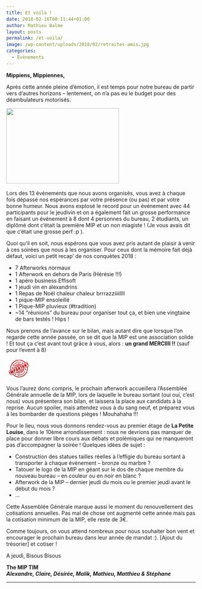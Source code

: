 ```yaml
---
title: Et voila !
date: 2018-02-16T00:11:44+01:00
author: Mathieu Balme
layout: posts
permalink: /et-voila/
image: /wp-content/uploads/2018/02/retraites-amis.jpg
categories:
  - Evènements
---
```

**Mippiens, Mippiennes,**

Après cette année pleine d&#8217;émotion, il est temps pour notre bureau de partir vers d&#8217;autres horizons &#8211; lentement, on n&#8217;a pas eu le budget pour des déambulateurs motorisés.

<img class="wp-image-4486 size-medium alignright" src="/assets/uploads/2018/02/retraites-amis-300x200.jpg" alt="" width="300" height="200" srcset="/assets/uploads/2018/02/retraites-amis-300x200.jpg 300w, /assets/uploads/2018/02/retraites-amis.jpg 330w" sizes="(max-width: 300px) 100vw, 300px" /> 

Lors des 13 événements que nous avons organisés, vous avez à chaque fois dépassé nos espérances par votre présence (ou pas) et par votre bonne humeur. Nous avons explosé le record pour un événement avec 44 participants pour le jeudivin et on a également fait un grosse performance en faisant un événement à 8 dont 4 personnes du bureau, 2 étudiants, un diplômé dont c&#8217;était la première MIP et un non miagiste ! (Je vous avais dit que c&#8217;était une grosse perf :p ).

Quoi qu&#8217;il en soit, nous espérons que vous avez pris autant de plaisir à venir à ces soirées que nous à les organiser. Pour ceux dont la mémoire fait déjà défaut, voici un petit recap&#8217; de nos conquètes 2018 :  


  * 7 Afterworks normaux
  * 1 Afterwork en dehors de Paris (Hérésie !!!)
  * 1 apéro business Effisoft
  * 1 jeudi vin en alexandrins
  * 1 Repas de Noël chaleur chaleur brrrazziiiillll
  * 1 pique-MIP ensoleillé
  * 1 Pique-MIP pluvieux (#tradition)
  * ~14 &#8220;réunions&#8221; du bureau pour organiser tout ça, et bien une vingtaine de bars testés ! Hips !

Nous prenons de l&#8217;avance sur le bilan, mais autant dire que lorsque l&#8217;on regarde cette année passée, on se dit que la MIP est une association solide ! Et tout ça c&#8217;est avant tout grâce à vous, alors : **un grand MERCIIII !!** (sauf pour l&#8217;event à 8)

[<img class="wp-image-4012 alignleft" src="/assets/uploads/2017/02/important.png" alt="" width="67" height="54" />](/assets/uploads/2017/02/important.png)

Vous l&#8217;aurez donc compris, le prochain afterwork accueillera l&#8217;Assemblée Générale annuelle de la MIP, lors de laquelle le bureau sortant (oui oui, c&#8217;est nous) vous présentera son bilan, et laissera la place aux candidats à la reprise. Aucun spoiler, mais attendez vous à du sang neuf, et préparez vous à les bombarder de questions pièges ! Mouhahaha !!!

Pour le lieu, nous vous donnons rendez-vous au premier étage de **La Petite Louise**, dans le 10ème arrondissement : nous ne devrions pas manquer de place pour donner libre cours aux débats et polémiques qui ne manqueront pas d&#8217;accompagner la soirée ! Quelques idées de sujet :

  * Construction des statues tailles réelles à l&#8217;effigie du bureau sortant à transporter à chaque évènement &#8211; bronze ou marbre ?
  * Tatouer le logo de la MIP en géant sur le dos de chaque membre du nouveau bureau &#8211; en couleur ou en noir en blanc ?
  * Afterwork de la MIP &#8211; dernier jeudi du mois ou le premier jeudi avant le début du mois ?
  * &#8230;

Cette Assemblée Générale marque aussi le moment du renouvellement des cotisations annuelles. Pas mal de chose ont augmenté cette année mais pas la cotisation minimum de la MIP, elle reste de 3€.

Comme toujours, on vous attend nombreux pour nous souhaiter bon vent et encourager le prochain bureau dans leur année de mandat :). [Ajout du trésorier] et cotiser !

A jeudi, Bisous Bisous

**The MIP TIM**  
**_Alexandre, Claire, Désirée, Malik, Mathieu, Matthieu & Stéphane_**

<table style="height: 128px;" width="659">
  <tr>
    <td style="padding: 10px; width: 120px; font-weight: bold; vertical-align: middle; text-align: center;" colspan="1" rowspan="1">
      <div style="height: 50px; font-size: 70px; color: #cc0033; margin-top: 15px;">
        22
      </div>
      
      <p>
        <span style="font-size: 30px; color: #333;">Février</span><br /> 19h30</td> 
        
        <td style="padding: 0px; width: 225px; font-weight: bold; font-size: 20px; vertical-align: middle;" colspan="1" rowspan="1">
          <p style="text-align: center;">
            <a href="https://www.tripadvisor.fr/Restaurant_Review-g187147-d1795093-Reviews-La_Petite_Louise-Paris_Ile_de_France.htmlPu6Dm9TfiDcfwsKYg" target="_blank" rel="noopener">La Petite Louise</a><br /> <a title="La petite louise" href="https://www.google.fr/maps/place/La+Petite+Louise/@48.8719094,2.3548937,17z/data=!4m12!1m6!3m5!1s0x47e66e0df7a38007:0x18123839122b039d!2sLa+Petite+Louise!8m2!3d48.8719094!4d2.3570824!3m4!1s0x47e66e0df7a38007:0x18123839122b039d!8m2!3d48.8719094!4d2.3570824" target="_blank" rel="noopener">54 Rue du Château d&#8217;Eau 75010 Paris</a><br /> <a href="https://citymapper.com/go/mnb28bra56" target="_blank" rel="noopener"><img src="https://static.citymapper.com/img/embed/GetMeThere_Citymapper.png" alt="Get directions with Citymapper" /></a>
          </p>
        </td>
        
        <td style="padding-left: 20px; width: 200px; font-weight: bold; font-size: 20px; vertical-align: middle; text-align: left;" colspan="1" rowspan="1">
          <a href="/assets/uploads/2010/10/m4.gif" rel="attachment wp-att-282"><img class="alignnone size-full wp-image-258" src="/assets/uploads/2010/10/m4.gif" alt="Ligne 2" width="21" height="21" />Château d&#8217;eau<br /> <img class="alignnone size-full wp-image-282" src="/assets/uploads/2010/10/m5.gif" alt="m5" width="21" height="21" />Jacques Bonsergent</a>
        </td></tr> </tbody> </table> 
        
        <div id="selenium-highlight">
        </div>
        
        <div id="selenium-highlight">
        </div>
